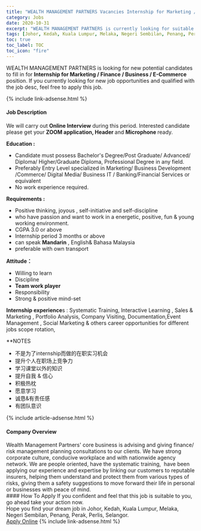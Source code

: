 ```yaml
---
title: "WEALTH MANAGEMENT PARTNERS Vacancies Internship for Marketing / Finance / Business / E-Commerce" 
category: Jobs 
date: 2020-10-31 
excerpt: "WEALTH MANAGEMENT PARTNERS is currently looking for suitable person to fill in the Internship for Marketing / Finance / Business / E-Commerce which positioned at Johor, Kedah, Kuala Lumpur, Melaka, Negeri Sembilan, Penang, Perak, Perlis, Selangor" 
tags: [Johor, Kedah, Kuala Lumpur, Melaka, Negeri Sembilan, Penang, Perak, Perlis, Selangor] 
toc: true 
toc_label: TOC 
toc_icon: "fire" 
--- 
```


<p>WEALTH MANAGEMENT PARTNERS is looking for new potential candidates to fill in for <b>Internship for Marketing / Finance / Business / E-Commerce</b> position. If you currently looking for new job opportunities and qualified with the job desc, feel free to apply this job.
</p>{% include link-adsense.html %} 
<div><div><h4>Job Description</h4></div><div><div><span><div><p>We will carry out <strong>Online Interview</strong> during this period. Interested candidate please get your <strong>ZOOM application, Header </strong>and <strong>Microphone </strong>ready.</p><p><strong>Education :</strong></p><ul><li>Candidate must possess Bachelor's Degree/Post Graduate/ Advanced/ Diploma/ Higher/Graduate Diploma,&#160;Professional Degree&#160;in any field.</li><li>Preferably Entry Level specialized in Marketing/ Business Development /Commerce/ Digital Media/&#160;Business IT / Banking/Financial Services or equivalent</li><li>No work experience required.</li></ul><p><strong>Requirements :</strong></p><ul><li>Positive thinking, joyous , self-initiative and self-discipline</li><li>who have passion and want to work in a energetic, positive, fun &amp; young working environment.</li><li>CGPA 3.0 or above</li><li>Internship period 3 months or above</li><li>can speak <strong>Mandarin</strong> , English&amp; Bahasa Malaysia&#160;</li><li>preferable with own transport</li></ul><p><strong>Attitude&#65306;</strong></p><ul><li>Willing to learn</li><li>Discipline</li><li><strong>Team work player</strong></li><li>Responsibility</li><li>Strong &amp; positive mind-set</li></ul><p><strong>Internship experience</strong>s : Systematic Training, Interactive Learning , Sales &amp; Marketing , Portfolio Analysis, Company Visiting, Documentation,Event Management , Social Marketing &amp; others career opportunities for different jobs scope rotation,&#160;</p><p>**NOTES</p><ul><li>&#19981;&#26159;&#20026;&#20102;internship&#32780;&#20570;&#30340;&#22312;&#32844;&#23454;&#20064;&#26426;&#20250;</li><li>&#25552;&#21319;&#20010;&#20154;&#22312;&#32844;&#22330;&#19978;&#31454;&#20105;&#21147;</li><li>&#23398;&#20064;&#35838;&#22530;&#20197;&#22806;&#30340;&#30693;&#35782;</li><li>&#25552;&#21319;&#33258;&#25105; &amp; &#20449;&#24515;</li><li>&#31215;&#26497;&#28909;&#26517;</li><li>&#24895;&#24847;&#23398;&#20064;</li><li>&#35802;&#24691;&amp;&#26377;&#36131;&#20219;&#24863;</li><li>&#26377;&#22242;&#38431;&#24847;&#35782;</li></ul></div></span></div></div></div> 
{% include article-adsense.html %} 
<div><div><h4>Company Overview</h4></div><div><div><span><div><div>Wealth Management Partners' core business is advising and giving finance/ risk management planning consultations to our clients. We have strong corporate culture, conducive workplace and with nationwide agency network. We are people oriented, have the systematic training,&#160;&#160;have been applying our experience and expertise by linking our customers to reputable insurers, helping them understand and protect them from various types of risks, giving them a safety suggestions to move forward their life in personal or businesses with peace of mind.</div></div></span></div></div></div> 
#### How To Apply 
If you confident and feel that this job is suitable to you, go ahead take your action now. <br/> 
Hope you find your dream job in Johor, Kedah, Kuala Lumpur, Melaka, Negeri Sembilan, Penang, Perak, Perlis, Selangor. <br/> 
<a href="https://www.jobstreet.com.my/en/job/internship-for-marketing-finance-business-e-commerce-4414820?jobId=jobstreet-my-job-4414820&sectionRank=27&token=0~837aa7a6-ebf5-41a2-82b3-100fc8d1ce8c&fr=SRP%20View%20In%20New%20Ta" class="btn btn--info" target="_blank" rel="nofollow noopenner">Apply Online</a> 
{% include link-adsense.html %} 